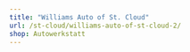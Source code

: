 ```yaml
---
title: "Williams Auto of St. Cloud"
url: /st-cloud/williams-auto-of-st-cloud-2/
shop: Autowerkstatt
---
```

